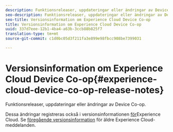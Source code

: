 ```yaml
---
description: Funktionsreleaser, uppdateringar eller ändringar av Device Co-op.
seo-description: Funktionsreleaser, uppdateringar eller ändringar av Device Co-op.
seo-title: Versionsinformation om Experience Cloud Device Co-op
title: Versionsinformation om Experience Cloud Device Co-op
uuid: 337d7eee-12b1-4ba4-a63b-3ccb88b825f7
translation-type: tm+mt
source-git-commit: c1d0bc05d3f211fa3e899e98fbcc908be7399031

---
```



# Versionsinformation om Experience Cloud Device Co-op{#experience-cloud-device-co-op-release-notes}

Funktionsreleaser, uppdateringar eller ändringar av Device Co-op.

Dessa ändringar registreras också i versionsinformationen [för](https://marketing.adobe.com/resources/help/en_US/whatsnew/)Experience Cloud. Se [föregående versionsinformation](https://marketing.adobe.com/resources/help/en_US/whatsnew/c_legacy_releases.html) för äldre Experience Cloud-meddelanden.

